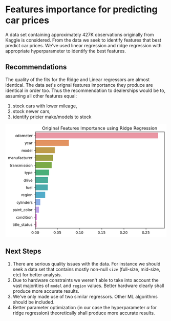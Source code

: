 # Features importance for predicting car prices
A data set containing approximately 427K observations originally from Kaggle is considered. From the data we seek to identify features that best predict car prices.
We've used linear regression and ridge regression with appropriate hyperparameter to identify the best features.

## Recommendations
The quality of the fits for the Ridge and Linear regressors are almost identical. The data set's orignal features importance they produce are identical in order too. Thus the recommendation to dealerships would be to, assuming all other features equal:
1. stock cars with lower mileage,
2. stock newer cars,
3. identify pricier make/models to stock

![](images/features_importance.png)

## Next Steps
1. There are serious quality issues with the data. For instance we should seek a data set that contains mostly non-null `size` (full-size, mid-size, etc) for better analysis.
2. Due to hardware constraints we weren't able to take into account the vast majorities of `model` and `region` values. Better hardware clearly shall produce more accurate results.
3. We've only made use of two similar regressors. Other ML algorithms should be included.
4. Better parameter optimization (in our case the hyperparameter $\alpha$ for ridge regression) theoretically shall produce more accurate results.
